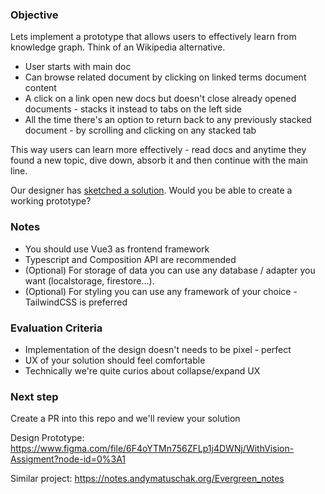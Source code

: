 ### Objective
Lets implement a prototype that allows users to effectively learn from knowledge graph. Think of an Wikipedia alternative.

- User starts with main doc
- Can browse related document by clicking on linked terms document content
- A click on a link open new docs but doesn't close already opened documents - stacks it instead to tabs on the left side
- All the time there's an option to return back to any previously stacked document - by scrolling and clicking on any stacked tab

This way users can learn more effectively - read docs and anytime they found a new topic, dive down, absorb it and then continue with the main line. 

Our designer has [sketched a solution](https://www.figma.com/file/6F4oYTMn756ZFLp1j4DWNj/WithVision-Assigment?node-id=0%3A1). 
Would you be able to create a working prototype?

### Notes
- You should use Vue3 as frontend framework 
- Typescript and Composition API are recommended
- (Optional) For storage of data you can use any database / adapter you want (localstorage, firestore...).
- (Optional) For styling you can use any framework of your choice - TailwindCSS is preferred

### Evaluation Criteria
- Implementation of the design doesn't needs to be pixel - perfect
- UX of your solution should feel comfortable
- Technically we're quite curios about collapse/expand UX

### Next step
Create a PR into this repo and we'll review your solution

Design Prototype: https://www.figma.com/file/6F4oYTMn756ZFLp1j4DWNj/WithVision-Assigment?node-id=0%3A1

Similar project: https://notes.andymatuschak.org/Evergreen_notes
